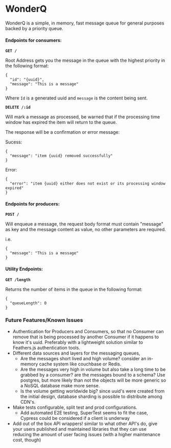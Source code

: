 # WonderQ

WonderQ is a simple, in memory, fast message queue for general purposes backed by a priority queue.

#### Endpoints for consumers:

<b>```GET /```</b>

Root Address gets you the message in the queue with the highest priority in the following format:
```
{
  "id": "{uuid}",
  "message": "This is a message"
}
```
Where `Id` is a generated uuid and `message` is the content being sent.

<b>```DELETE /:id```</b>

Will mark a message as processed, be warned that if the processing time window has expired the item will return to the queue.

The response will be a confirmation or error message:

Sucess:
```
{
  "message": "item {uuid} removed successfully"
}
```

Error:

```
{
  "error": "item {uuid} either does not exist or its processing window expired"
}
```
#### Endpoints for producers:

<b>```POST /```</b>

Will enqueue a message, the request body format must contain "message" as key and the message content as value, no other parameters are required.

i.e.

```
{
  "message": "This is a message"
}
```

#### Utility Endpoints:

<b>```GET /length```</b>

Returns the number of items in the queue in the following format:

```
{
  "queueLength": 0
}
```

### Future Features/Known Issues
- Authentication for Producers and Consumers, so that no Consumer can remove that is being processed by another Consumer if it happens to know it's uuid. 
 Preferably with a lightweight solution similar to Feathers.js authentication tools.
- Different data sources and layers for the messaging queues, 
  - Are the messages short lived and high volume? consider an in-memory cache system like couchbase or Redis. 
  - Are the messages very high in volume but also take a long time to be grabbed by a consumer? are the messages bound to a schema? Use postgres, but more likely than not the objects will be more generic so a NoSQL database make more sense.
  - Is the volume getting worldwide big? since uuid's were created from the initial design, database sharding is possible to distribute among CDN's.
- Make tests configurable, split test and prod configurations.
  - Add automated E2E testing, SuperTest seems to fit the case, Cypress could be considered if a client is underway
- Add out of the box API wrappers! similar to what other API's do, give your users published and maintained libraries that they can use reducing the amount of user facing issues (with a higher maintenance cost, though)
